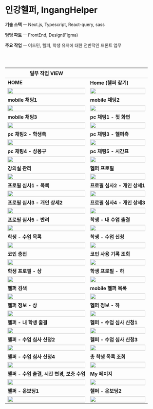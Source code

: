 # 인강헬퍼, IngangHelper

**기술 스택** ㅡ Next.js, Typescript, React-query, sass  

**담당 파트** ㅡ FrontEnd, Design(Figma)  

**주요 작업** ㅡ 어드민, 헬퍼, 학생 유저에 대한 전반적인 프론트 업무
  
<br>
<br>

|**일부 작업 VIEW**||
|------|------|
|**HOME**|**Home (헬퍼 찾기)**|
|<img src="https://github.com/Taeyeon-Lim/Hey-Vote/assets/54977412/681e3267-8341-4a51-aa77-070d8a44ba5c.png" width="100%" height="20%"/>|<img src="https://github.com/Taeyeon-Lim/Hey-Vote/assets/54977412/54879cfe-e3d7-43f4-9ee9-be6e0d44f6c1.png" width="100%" height="20%"/>|
|**mobile 채팅1**|**mobile 채팅2**|
|<img src="https://github.com/Taeyeon-Lim/Hey-Vote/assets/54977412/54ec84fb-bf89-45ec-bb8b-34d6c9b177bb.png" width="100%" height="20%"/>|<img src="https://github.com/Taeyeon-Lim/Hey-Vote/assets/54977412/2da788e4-1960-4d5c-8572-be1dba25967d.png" width="100%" height="20%"/>|
|**mobile 채팅3**|**pc 채팅1 - 첫 화면**|
|<img src="https://github.com/Taeyeon-Lim/Hey-Vote/assets/54977412/112387c8-831a-4ccf-bd01-16041194d1d0.png" width="100%" height="20%"/>|<img src="https://github.com/Taeyeon-Lim/Hey-Vote/assets/54977412/bf1f6d2e-0320-402e-8d09-f918d9385658.png" width="100%" height="20%"/>|
|**pc 채팅2 - 학생측**|**pc 채팅3 - 헬퍼측**|
|<img src="https://github.com/Taeyeon-Lim/Hey-Vote/assets/54977412/db4346f7-b6b1-4bbb-bba0-801d485bc64f.png" width="100%" height="20%"/>|<img src="https://github.com/Taeyeon-Lim/Hey-Vote/assets/54977412/6d8bcf9b-9167-4d43-8eda-8a815362210d.png" width="100%" height="20%"/>|
|**pc 채팅4 - 상용구**|**pc 채팅5 - 시간표**|
|<img src="https://github.com/Taeyeon-Lim/Hey-Vote/assets/54977412/632aba39-afa5-4aa9-91be-12801b474db6.png" width="100%" height="20%"/>|<img src="https://github.com/Taeyeon-Lim/Hey-Vote/assets/54977412/88efa69c-c7ed-448c-ac20-2d230517d167.png" width="100%" height="20%"/>|
|**강의실 관리**|**헬퍼 프로필**|
|<img src="https://github.com/Taeyeon-Lim/Hey-Vote/assets/54977412/bd69f16e-a599-4ecd-8144-67ec3285beba.png" width="100%" height="20%"/>|<img src="https://github.com/Taeyeon-Lim/Hey-Vote/assets/54977412/54f5514f-9962-4d7c-ab35-a3d345c5f996.png" width="100%" height="20%"/>|
|**프로필 심사1 - 목록**|**프로필 심사2 - 개인 상세1**|
|<img src="https://github.com/Taeyeon-Lim/Hey-Vote/assets/54977412/4bf829aa-7813-4af0-8fb2-e5b27ed94448.png" width="100%" height="20%"/>|<img src="https://github.com/Taeyeon-Lim/Hey-Vote/assets/54977412/ad922ef4-18e7-4aab-91b9-6ea147d857cc.png" width="100%" height="20%"/>|
|**프로필 심사3 - 개인 상세2**|**프로필 심사4 - 개인 상세3**|
|<img src="https://github.com/Taeyeon-Lim/Hey-Vote/assets/54977412/88544268-1dc6-4758-b2b5-502a42990981.png" width="100%" height="20%"/>|<img src="https://github.com/Taeyeon-Lim/Hey-Vote/assets/54977412/b4cdd04e-d52b-47b0-ad00-f7c06edb229d.png" width="100%" height="20%"/>|
|**프로필 심사5 - 반려**|**학생 - 내 수업 출결**|
|<img src="https://github.com/Taeyeon-Lim/Hey-Vote/assets/54977412/93bae4ed-0ef8-4ebd-b0c1-3c82dc24f3fb.png" width="100%" height="20%"/>|<img src="https://github.com/Taeyeon-Lim/Hey-Vote/assets/54977412/8bd20ccb-7568-47c4-91cd-896d0ef89e61.png" width="100%" height="20%"/>|
|**학생 - 수업 목록**|**학생 - 수업 신청**|
|<img src="https://github.com/Taeyeon-Lim/Hey-Vote/assets/54977412/d94fb168-8b81-4e00-b30f-787efc0fe27d.png" width="100%" height="20%"/>|<img src="https://github.com/Taeyeon-Lim/Hey-Vote/assets/54977412/0f439c45-78cf-4d02-a3a4-067c51bc8072.png" width="100%" height="20%"/>|
|**코인 충전**|**코인 사용 기록 조회**|
|<img src="https://github.com/Taeyeon-Lim/Hey-Vote/assets/54977412/aeaae402-88b1-46dc-a7aa-939f358237c5.png" width="100%" height="20%"/>|<img src="https://github.com/Taeyeon-Lim/Hey-Vote/assets/54977412/d1ba1a47-c099-4a14-a8be-c5b291face2c.png" width="100%" height="20%"/>|
|**학생 프로필 - 상**|**학생 프로필 - 하**|
|<img src="https://github.com/Taeyeon-Lim/Hey-Vote/assets/54977412/f4159341-1e3e-4199-b0c7-5f682da7344b.png" width="100%" height="20%"/>|<img src="https://github.com/Taeyeon-Lim/Hey-Vote/assets/54977412/912ec77e-65d9-47f4-9522-932decbe6092.png" width="100%" height="20%"/>|
|**헬퍼 검색**|**mobile 헬퍼 목록**|
|<img src="https://github.com/Taeyeon-Lim/Hey-Vote/assets/54977412/9bf9b200-9bb3-4885-93f3-94f94d390d6c.png" width="100%" height="20%"/>|<img src="https://github.com/Taeyeon-Lim/Hey-Vote/assets/54977412/aaf9c095-c930-4219-b21c-57e66d92cc84.png" width="100%" height="20%"/>|
|**헬퍼 정보 - 상**|**헬퍼 정보 - 하**|
|<img src="https://github.com/Taeyeon-Lim/Hey-Vote/assets/54977412/b9ed934b-f4c7-4cbd-a929-bea4527f5f1d.png" width="100%" height="20%"/>|<img src="https://github.com/Taeyeon-Lim/Hey-Vote/assets/54977412/3c9a3bae-8990-429b-8459-4abdb76be8b4.png" width="100%" height="20%"/>|
|**헬퍼 - 내 학생 출결**|**헬퍼 - 수업 심사 신청1**|
|<img src="https://github.com/Taeyeon-Lim/Hey-Vote/assets/54977412/bbfbc5b3-9023-4ebf-854d-09fc96fef845.png" width="100%" height="20%"/>|<img src="https://github.com/Taeyeon-Lim/Hey-Vote/assets/54977412/25b33205-0d9f-417a-aea9-7c63face937f.png" width="100%" height="20%"/>|
|**헬퍼 - 수업 심사 신청2**|**헬퍼 - 수업 심사 신청3**|
|<img src="https://github.com/Taeyeon-Lim/Hey-Vote/assets/54977412/166c44c1-0841-4474-8273-790b711df7db.png" width="100%" height="20%"/>|<img src="https://github.com/Taeyeon-Lim/Hey-Vote/assets/54977412/7c000667-7cd3-49c0-a082-b54c9b0700cc.png" width="100%" height="20%"/>|
|**헬퍼 - 수업 심사 신청4**|**총 학생 목록 조회**|
|<img src="https://github.com/Taeyeon-Lim/Hey-Vote/assets/54977412/728782a4-6c1c-4957-a235-0fbf47399776.png" width="100%" height="20%"/>|<img src="https://github.com/Taeyeon-Lim/Hey-Vote/assets/54977412/764d6c1c-3c35-4f15-8cb4-86ec5df68859.png" width="100%" height="20%"/>|
|**헬퍼 - 수업 출결, 시간 변경, 보충 수업**|**My 페이지**|
|<img src="https://github.com/Taeyeon-Lim/Hey-Vote/assets/54977412/5f959bbc-13d3-4ec0-b84f-9df8ea71b95d.png" width="100%" height="20%"/>|<img src="https://github.com/Taeyeon-Lim/Hey-Vote/assets/54977412/4b6fb737-2e76-4d66-984f-8322e270d767.png" width="100%" height="20%"/>|
|**헬퍼 - 온보딩1**|**헬퍼 - 온보딩2**|
|<img src="https://github.com/Taeyeon-Lim/Hey-Vote/assets/54977412/86184c2e-e047-4cbf-9c8c-2c17ad24d18c.png" width="100%" height="20%"/>|<img src="https://github.com/Taeyeon-Lim/Hey-Vote/assets/54977412/bf1b08e1-ecf4-43d4-a7e3-dcf23e0e67cc.png" width="100%" height="20%"/>|
